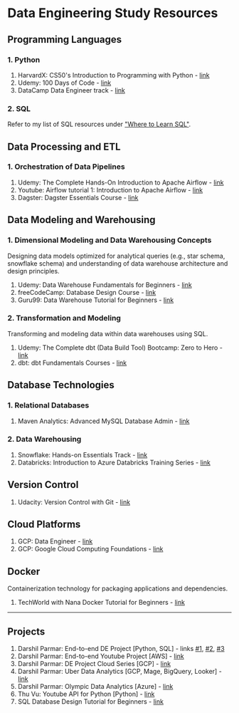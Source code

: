 # Data Engineering Study Resources

## Programming Languages

### 1. Python
1. HarvardX: CS50's Introduction to Programming with Python - [link](https://www.edx.org/learn/python/harvard-university-cs50-s-introduction-to-programming-with-python)
2. Udemy: 100 Days of Code - [link](https://www.udemy.com/course/100-days-of-code)
3. DataCamp Data Engineer track - [link](https://www.datacamp.com/tracks/data-engineer)

### 2. SQL

Refer to my list of SQL resources under ["Where to Learn SQL"](https://github.com/katiehuangx/Transition-into-Data-Analytics?tab=readme-ov-file#-where-to-learn-sql).

## Data Processing and ETL

### 1. Orchestration of Data Pipelines
1. Udemy: The Complete Hands-On Introduction to Apache Airflow - [link](https://www.udemy.com/course/the-complete-hands-on-course-to-master-apache-airflow)
2. Youtube: Airflow tutorial 1: Introduction to Apache Airflow - [link](https://www.youtube.com/watch?v=AHMm1wfGuHE)
3. Dagster: Dagster Essentials Course - [link](https://courses.dagster.io/courses/dagster-essentials)
   
## Data Modeling and Warehousing

### 1. Dimensional Modeling and Data Warehousing Concepts

Designing data models optimized for analytical queries (e.g., star schema, snowflake schema) and understanding of data warehouse architecture and design principles.

1. Udemy: Data Warehouse Fundamentals for Beginners - [link](https://www.udemy.com/course/data-warehouse-fundamentals-for-beginners/)
2. freeCodeCamp: Database Design Course - [link](https://www.youtube.com/watch?v=ztHopE5Wnpc)
3. Guru99: Data Warehouse Tutorial for Beginners - [link](https://www.guru99.com/data-warehousing-tutorial.html)

### 2. Transformation and Modeling

Transforming and modeling data within data warehouses using SQL.

1. Udemy: The Complete dbt (Data Build Tool) Bootcamp: Zero to Hero - [link](https://www.udemy.com/course/complete-dbt-data-build-tool-bootcamp-zero-to-hero-learn-dbt)
2. dbt: dbt Fundamentals Courses - [link](https://courses.getdbt.com/collections)

## Database Technologies

### 1. Relational Databases
1. Maven Analytics: Advanced MySQL Database Admin - [link](https://courses.mavenanalytics.io/courses/take/advanced-mysql-dba)

### 2. Data Warehousing
1. Snowflake: Hands-on Essentials Track - [link](https://learn.snowflake.com/en/pages/hands-on-essentials-track/)
2. Databricks: Introduction to Azure Databricks Training Series - [link](https://www.databricks.com/resources/webinar/azure-databricks-free-training-series-track)

## Version Control
1. Udacity: Version Control with Git - [link](https://www.udacity.com/course/version-control-with-git--ud123)

## Cloud Platforms
1. GCP: Data Engineer - [link](https://www.cloudskillsboost.google/paths/16)
2. GCP: Google Cloud Computing Foundations - [link](https://www.cloudskillsboost.google/paths/36)

## Docker

Containerization technology for packaging applications and dependencies.

1. TechWorld with Nana Docker Tutorial for Beginners - [link](https://www.youtube.com/watch?v=3c-iBn73dDE)

***

## Projects

1. Darshil Parmar: End-to-end DE Project [Python, SQL] - links [#1](https://www.youtube.com/watch?v=2xyoz0T47Bs), [#2](https://www.youtube.com/watch?v=K45k-gNNzGo&t=0s), [#3](https://www.youtube.com/watch?v=POjDCe-_G8k&t=426s)
2. Darshil Parmar: End-to-end Youtube Project [AWS] - [link](https://www.youtube.com/watch?v=yZKJFKu49Dk)
3. Darshil Parmar: DE Project Cloud Series [GCP] - [link](https://www.youtube.com/playlist?list=PLBJe2dFI4sgt-9GR2j-rTeKtimE9pfqyt)
4. Darshil Parmar: Uber Data Analytics [GCP, Mage, BigQuery, Looker] - [link](https://www.youtube.com/watch?v=WpQECq5Hx9g)
5. Darshil Parmar: Olympic Data Analytics [Azure] - [link](https://www.youtube.com/watch?v=IaA9YNlg5hM)
6. Thu Vu: Youtube API for Python [Python] - [link](https://www.youtube.com/watch?v=D56_Cx36oGY)
7. SQL Database Design Tutorial for Beginners - [link](https://www.youtube.com/watch?v=MiAl2mQ718s)

   
